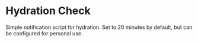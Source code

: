 # Hydration Check
Simple notification script for hydration. Set to 20 minutes by default, but can be configured for personal use.
